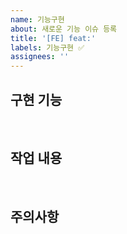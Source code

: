 ```yaml
---
name: 기능구현
about: 새로운 기능 이슈 등록
title: '[FE] feat:'
labels: 기능구현 ✅
assignees: ''
---
```


## 구현 기능

<br/>

## 작업 내용

<br/>

## 주의사항
